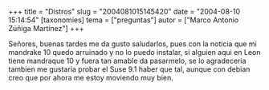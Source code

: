 +++
title = "Distros"
slug = "2004081015145420"
date = "2004-08-10 15:14:54"
[taxonomies]
tema = ["preguntas"]
autor = ["Marco Antonio Zúñiga Martínez"]
+++

Señores, buenas tardes me da gusto saludarlos, pues con la noticia que
mi mandrake 10 quedo arruinado y no lo puedo instalar, si alguien aqui
en Leon tiene mandraque 10 y fuera tan amable da pasarmelo, se lo
agradeceria tambien me gustaria probar el Suse 9.1 haber que tal, aunque
con debian creo que por ahora me estoy moviendo muy bien.

